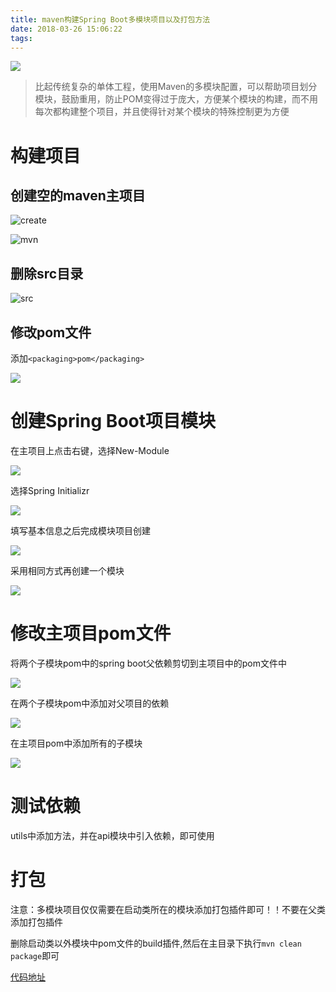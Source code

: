```yaml
---
title: maven构建Spring Boot多模块项目以及打包方法
date: 2018-03-26 15:06:22
tags:
---
```

![](http://www.wailian.work/images/2018/03/28/f5462f69549047be1b086629e548eefc8d74eca329bea-IiKAbw_fw658.jpg)

> 比起传统复杂的单体工程，使用Maven的多模块配置，可以帮助项目划分模块，鼓励重用，防止POM变得过于庞大，方便某个模块的构建，而不用每次都构建整个项目，并且使得针对某个模块的特殊控制更为方便

# 构建项目

## 创建空的maven主项目

![create](http://www.wailian.work/images/2018/03/26/1.png)

![mvn](http://www.wailian.work/images/2018/03/26/2.png)

## 删除src目录

![src](http://www.wailian.work/images/2018/03/26/3.png)

## 修改pom文件

添加`<packaging>pom</packaging>`

![](http://www.wailian.work/images/2018/03/26/4.png)

# 创建Spring Boot项目模块 

在主项目上点击右键，选择New-Module

![](http://www.wailian.work/images/2018/03/26/5.png)

选择Spring Initializr

![](http://www.wailian.work/images/2018/03/26/6.png)

填写基本信息之后完成模块项目创建

![](http://www.wailian.work/images/2018/03/26/7.png)

采用相同方式再创建一个模块

![](http://www.wailian.work/images/2018/03/26/8.png)

# 修改主项目pom文件

将两个子模块pom中的spring boot父依赖剪切到主项目中的pom文件中

![](http://www.wailian.work/images/2018/03/26/9.png)

在两个子模块pom中添加对父项目的依赖

![](http://www.wailian.work/images/2018/03/26/10.png)

在主项目pom中添加所有的子模块

![](http://www.wailian.work/images/2018/03/26/11.png)

# 测试依赖

utils中添加方法，并在api模块中引入依赖，即可使用

# 打包

注意：多模块项目仅仅需要在启动类所在的模块添加打包插件即可！！不要在父类添加打包插件

删除启动类以外模块中pom文件的build插件,然后在主目录下执行`mvn clean package`即可

[代码地址](https://github.com/wangweiye01/maven)
